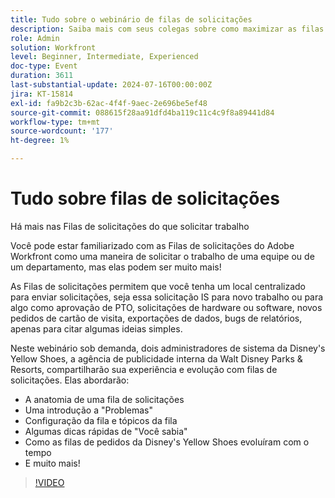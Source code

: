 ```yaml
---
title: Tudo sobre o webinário de filas de solicitações
description: Saiba mais com seus colegas sobre como maximizar as filas de solicitações do Workfront. Descubra usos diversos e práticas recomendadas do Yellow Shoes da Disney em nosso webinário sob demanda.
role: Admin
solution: Workfront
level: Beginner, Intermediate, Experienced
doc-type: Event
duration: 3611
last-substantial-update: 2024-07-16T00:00:00Z
jira: KT-15814
exl-id: fa9b2c3b-62ac-4f4f-9aec-2e696be5ef48
source-git-commit: 088615f28aa91dfd4ba119c11c4c9f8a89441d84
workflow-type: tm+mt
source-wordcount: '177'
ht-degree: 1%

---
```


# Tudo sobre filas de solicitações

Há mais nas Filas de solicitações do que solicitar trabalho

Você pode estar familiarizado com as Filas de solicitações do Adobe Workfront como uma maneira de solicitar o trabalho de uma equipe ou de um departamento, mas elas podem ser muito mais!

As Filas de solicitações permitem que você tenha um local centralizado para enviar solicitações, seja essa solicitação IS para novo trabalho ou para algo como aprovação de PTO, solicitações de hardware ou software, novos pedidos de cartão de visita, exportações de dados, bugs de relatórios, apenas para citar algumas ideias simples.

Neste webinário sob demanda, dois administradores de sistema da Disney&#39;s Yellow Shoes, a agência de publicidade interna da Walt Disney Parks &amp; Resorts, compartilharão sua experiência e evolução com filas de solicitações. Elas abordarão:

* A anatomia de uma fila de solicitações
* Uma introdução a &quot;Problemas&quot;
* Configuração da fila e tópicos da fila
* Algumas dicas rápidas de &quot;Você sabia&quot;
* Como as filas de pedidos da Disney&#39;s Yellow Shoes evoluíram com o tempo
* E muito mais!

>[!VIDEO](https://video.tv.adobe.com/v/3431008/?learn=on)
